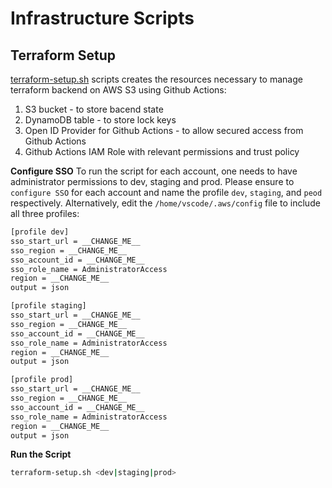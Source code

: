 # Infrastructure Scripts

## Terraform Setup
[terraform-setup.sh](terraform-setup.sh) scripts creates the resources necessary to manage terraform backend on AWS S3 using Github Actions:
1. S3 bucket - to store bacend state
2. DynamoDB table - to store lock keys
3. Open ID Provider for Github Actions - to allow secured access from Github Actions
4. Github Actions IAM Role with relevant permissions and trust policy

**Configure SSO**
To run the script for each account, one needs to have administrator permissions to dev, staging and prod.
Please ensure to `configure SSO` for each account and name the profile `dev`, `staging`, and `peod` respectively.
Alternatively, edit the `/home/vscode/.aws/config` file to include all three profiles:
```bash
[profile dev]
sso_start_url = __CHANGE_ME__
sso_region = __CHANGE_ME__
sso_account_id = __CHANGE_ME__
sso_role_name = AdministratorAccess
region = __CHANGE_ME__
output = json

[profile staging]
sso_start_url = __CHANGE_ME__
sso_region = __CHANGE_ME__
sso_account_id = __CHANGE_ME__
sso_role_name = AdministratorAccess
region = __CHANGE_ME__
output = json

[profile prod]
sso_start_url = __CHANGE_ME__
sso_region = __CHANGE_ME__
sso_account_id = __CHANGE_ME__
sso_role_name = AdministratorAccess
region = __CHANGE_ME__
output = json
```

**Run the Script**
```bash
terraform-setup.sh <dev|staging|prod>
```